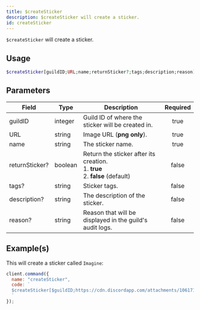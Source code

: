 ```yaml
---
title: $createSticker
description: $createSticker will create a sticker.
id: createSticker
---
```


`$createSticker` will create a sticker.

## Usage

```php
$createSticker[guildID;URL;name;returnSticker?;tags;description;reason]
```

## Parameters

| Field          | Type    | Description                                                                             | Required |
| -------------- | ------- | --------------------------------------------------------------------------------------- | :------: |
| guildID        | integer | Guild ID of where the sticker will be created in.                                       |   true   |
| URL            | string  | Image URL (**png only**).                                                               |   true   |
| name           | string  | The sticker name.                                                                       |   true   |
| returnSticker? | boolean | Return the sticker after its creation. <br /> 1. **true** <br /> 2. **false** (default) |  false   |
| tags?          | string  | Sticker tags.                                                                           |  false   |
| description?   | string  | The description of the sticker.                                                         |  false   |
| reason?        | string  | Reason that will be displayed in the guild's audit logs.                                |  false   |

## Example(s)

This will create a sticker called `Imagine`:

```javascript
client.command({
  name: "createSticker",
  code: `
  $createSticker[$guildID;https://cdn.discordapp.com/attachments/1061712111052521493/1066397675278323734/692445926480150611.png;Imagine;true;money;Random sticker;Testing.]
  `
});
```
